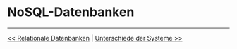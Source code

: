 # NoSQL-Datenbanken



***

[<< Relationale Datenbanken](Relationale_Datenbanken.md) | [Unterschiede der Systeme >>](Unterschiede_der_Systeme.md)
